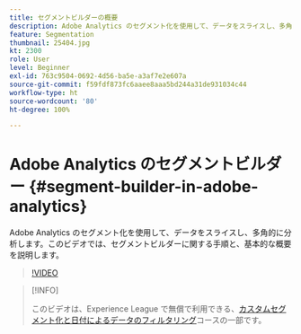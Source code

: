 ```yaml
---
title: セグメントビルダーの概要
description: Adobe Analytics のセグメント化を使用して、データをスライスし、多角的に分析します。このビデオでは、セグメントビルダーに関する手順と、基本的な概要を説明します。
feature: Segmentation
thumbnail: 25404.jpg
kt: 2300
role: User
level: Beginner
exl-id: 763c9504-0692-4d56-ba5e-a3af7e2e607a
source-git-commit: f59fdf873fc6aaee8aaa5bd244a31de931034c44
workflow-type: ht
source-wordcount: '80'
ht-degree: 100%

---
```


# Adobe Analytics のセグメントビルダー {#segment-builder-in-adobe-analytics}

Adobe Analytics のセグメント化を使用して、データをスライスし、多角的に分析します。このビデオでは、セグメントビルダーに関する手順と、基本的な概要を説明します。

>[!VIDEO](https://video.tv.adobe.com/v/25404/?quality=12)

>[!INFO]
>
> このビデオは、Experience League で無償で利用できる、[カスタムセグメント化と日付によるデータのフィルタリング](https://experienceleague.adobe.com/?recommended=Analytics-U-1-2021.1.filterdata&amp;lang=ja)コースの一部です。
